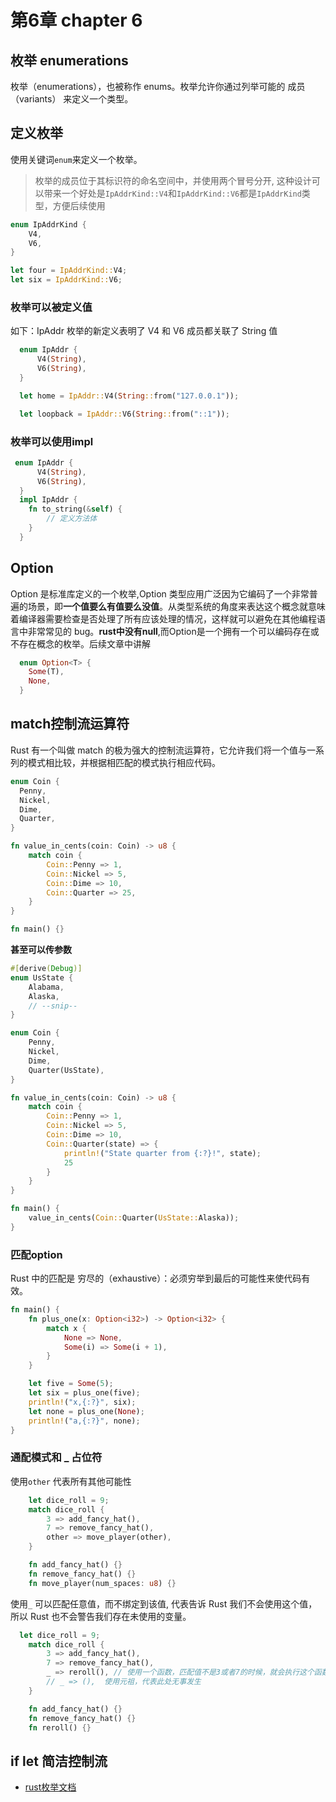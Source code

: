 # 第6章 chapter 6

## 枚举 enumerations

枚举（enumerations），也被称作 enums。枚举允许你通过列举可能的 成员（variants） 来定义一个类型。

## 定义枚举

使用关键词`enum`来定义一个枚举。

> 枚举的成员位于其标识符的命名空间中，并使用两个冒号分开, 这种设计可以带来一个好处是`IpAddrKind::V4`和`IpAddrKind::V6`都是`IpAddrKind`类型，方便后续使用

```rust
enum IpAddrKind {
    V4,
    V6,
}

let four = IpAddrKind::V4;
let six = IpAddrKind::V6;
```

### 枚举可以被定义值

  如下：IpAddr 枚举的新定义表明了 V4 和 V6 成员都关联了 String 值

  ```rust
    enum IpAddr {
        V4(String),
        V6(String),
    }

    let home = IpAddr::V4(String::from("127.0.0.1"));

    let loopback = IpAddr::V6(String::from("::1"));
  ```

### 枚举可以使用impl

  ```rust
   enum IpAddr {
        V4(String),
        V6(String),
    }
    impl IpAddr {
      fn to_string(&self) {
          // 定义方法体
      }
    }
  ```

## Option
Option 是标准库定义的一个枚举,Option 类型应用广泛因为它编码了一个非常普遍的场景，即**一个值要么有值要么没值**。从类型系统的角度来表达这个概念就意味着编译器需要检查是否处理了所有应该处理的情况，这样就可以避免在其他编程语言中非常常见的 bug。**rust中没有null**,而Option是一个拥有一个可以编码存在或不存在概念的枚举。后续文章中讲解

```rust
  enum Option<T> {
    Some(T),
    None,
  }
```

## match控制流运算符

Rust 有一个叫做 match 的极为强大的控制流运算符，它允许我们将一个值与一系列的模式相比较，并根据相匹配的模式执行相应代码。

```rust
enum Coin {
  Penny,
  Nickel,
  Dime,
  Quarter,
}

fn value_in_cents(coin: Coin) -> u8 {
    match coin {
        Coin::Penny => 1,
        Coin::Nickel => 5,
        Coin::Dime => 10,
        Coin::Quarter => 25,
    }
}

fn main() {}
```

**甚至可以传参数**

```rust
#[derive(Debug)]
enum UsState {
    Alabama,
    Alaska,
    // --snip--
}

enum Coin {
    Penny,
    Nickel,
    Dime,
    Quarter(UsState),
}

fn value_in_cents(coin: Coin) -> u8 {
    match coin {
        Coin::Penny => 1,
        Coin::Nickel => 5,
        Coin::Dime => 10,
        Coin::Quarter(state) => {
            println!("State quarter from {:?}!", state);
            25
        }
    }
}

fn main() {
    value_in_cents(Coin::Quarter(UsState::Alaska));
}
```

### 匹配option<T>

Rust 中的匹配是 穷尽的（exhaustive）：必须穷举到最后的可能性来使代码有效。

```rust
fn main() {
    fn plus_one(x: Option<i32>) -> Option<i32> {
        match x {
            None => None,
            Some(i) => Some(i + 1),
        }
    }

    let five = Some(5);
    let six = plus_one(five);
    println!("x,{:?}", six);
    let none = plus_one(None);
    println!("a,{:?}", none);
}

```

### 通配模式和 _ 占位符

使用`other` 代表所有其他可能性

```rust
    let dice_roll = 9;
    match dice_roll {
        3 => add_fancy_hat(),
        7 => remove_fancy_hat(),
        other => move_player(other),
    }

    fn add_fancy_hat() {}
    fn remove_fancy_hat() {}
    fn move_player(num_spaces: u8) {}
```

使用`_` 可以匹配任意值，而不绑定到该值, 代表告诉 Rust 我们不会使用这个值，所以 Rust 也不会警告我们存在未使用的变量。

```rust
  let dice_roll = 9;
    match dice_roll {
        3 => add_fancy_hat(),
        7 => remove_fancy_hat(),
        _ => reroll(), // 使用一个函数，匹配值不是3或者7的时候，就会执行这个函数
        // _ => (),  使用元祖，代表此处无事发生
    }

    fn add_fancy_hat() {}
    fn remove_fancy_hat() {}
    fn reroll() {}
```

## if let 简洁控制流


* [rust枚举文档](https://doc.rust-lang.org/std/option/enum.Option.html)
